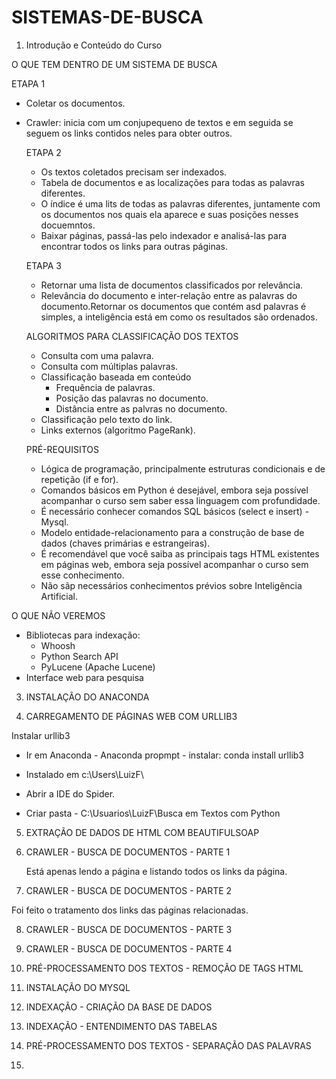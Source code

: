 # SISTEMAS-DE-BUSCA

1. Introdução e Conteúdo do Curso
 
O QUE TEM DENTRO DE UM SISTEMA DE BUSCA 

  ETAPA 1

- Coletar os documentos.
- Crawler: inicia com um conjupequeno de textos e em seguida se seguem os links contidos neles para obter outros.

  ETAPA 2

  - Os textos coletados precisam ser indexados.
  - Tabela de documentos e as localizações para todas as palavras diferentes.
  - O índice é uma lits de todas as palavras diferentes, juntamente com os documentos nos quais ela aparece e suas posições nesses docuemntos.
  - Baixar páginas, passá-las pelo indexador e analisá-las para encontrar todos os links para outras páginas.

  ETAPA 3

  - Retornar uma lista de documentos classificados por relevância.
  - Relevância do documento e inter-relação entre as palavras do documento.Retornar os documentos que contém asd palavras é simples, a inteligência está em como os resultados são ordenados.

  ALGORITMOS PARA CLASSIFICAÇÃO DOS TEXTOS

  - Consulta com uma palavra.
  - Consulta com múltiplas palavras.
  - Classificação baseada em conteúdo
      - Frequência de palavras.
      - Posição das palavras no documento.
      - Distância entre as palvras no documento.
  - Classificação pelo texto do link.
  - Links externos (algoritmo PageRank).
 
  PRÉ-REQUISITOS

  - Lógica de programação, principalmente estruturas condicionais e de repetição (if e for).
  - Comandos básicos em Python é desejável, embora seja possível acompanhar o curso sem saber essa linguagem com profundidade.
  - É necessário conhecer comandos SQL básicos (select e insert) - Mysql.
  - Modelo entidade-relacionamento para a construção de base de dados (chaves primárias e estrangeiras).
  - É recomendável que você saiba as principais tags HTML existentes em páginas web, embora seja possível acompanhar o curso sem esse conhecimento.
  - Não sãp necessários conhecimentos prévios sobre Inteligência Artificial.

 O QUE NÃO VEREMOS

 - Bibliotecas para indexação:
   - Whoosh
   - Python Search API
   - PyLucene (Apache Lucene)
 - Interface web para pesquisa

3. INSTALAÇÃO DO ANACONDA

4. CARREGAMENTO DE PÁGINAS WEB COM URLLIB3

Instalar urllib3

- Ir em Anaconda - Anaconda propmpt - instalar: conda install urllib3

- Instalado em c:\Users\LuizF\
 - Abrir a IDE do Spider.
 - Criar pasta - C:\Usuarios\LuizF\Busca em Textos com Python

5. EXTRAÇÃO DE DADOS DE HTML COM BEAUTIFULSOAP

6. CRAWLER - BUSCA DE DOCUMENTOS - PARTE 1

   Está apenas lendo a página e listando todos os links da página.

7. CRAWLER - BUSCA DE DOCUMENTOS - PARTE 2    

  Foi feito o tratamento dos links das páginas relacionadas.
  
8. CRAWLER - BUSCA DE DOCUMENTOS - PARTE 3

9. CRAWLER - BUSCA DE DOCUMENTOS - PARTE 4

10. PRÉ-PROCESSAMENTO DOS TEXTOS - REMOÇÃO DE TAGS HTML

11. INSTALAÇÃO DO MYSQL

12. INDEXAÇÃO - CRIAÇÃO DA BASE DE DADOS

13. INDEXAÇÃO - ENTENDIMENTO DAS TABELAS

14. PRÉ-PROCESSAMENTO DOS TEXTOS - SEPARAÇÃO DAS PALAVRAS

15. 
